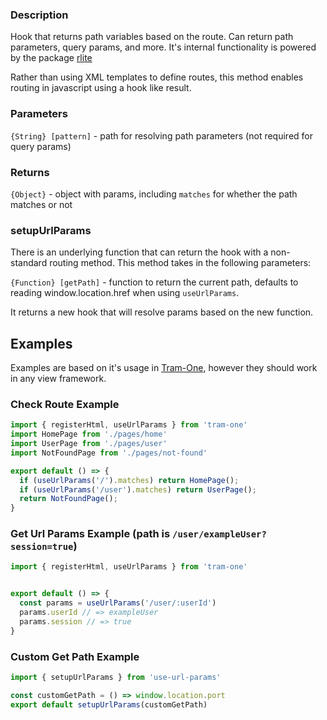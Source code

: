 ### Description
Hook that returns path variables based on the route.
Can return path parameters, query params, and more.
It's internal functionality is powered by the package
[rlite](https://www.npmjs.com/package/rlite-router)

Rather than using XML templates to define routes, this method enables
routing in javascript using a hook like result.

### Parameters
`{String} [pattern]` - path for resolving path parameters (not required for query params)

### Returns
`{Object}` - object with params, including `matches` for whether the path matches or not

### setupUrlParams
There is an underlying function that can return the hook with a non-standard routing method. This method takes in the following parameters:

`{Function} [getPath]` - function to return the current path, defaults to reading window.location.href when using `useUrlParams`.

It returns a new hook that will resolve params based on the new function.

## Examples
Examples are based on it's usage in [Tram-One](https://tram-one.io/#use-url-params), however they should work in any view framework.


### Check Route Example
```javascript
import { registerHtml, useUrlParams } from 'tram-one'
import HomePage from './pages/home'
import UserPage from './pages/user'
import NotFoundPage from './pages/not-found'

export default () => {
  if (useUrlParams('/').matches) return HomePage();
  if (useUrlParams('/user').matches) return UserPage();
  return NotFoundPage();
}
```

### Get Url Params Example (path is `/user/exampleUser?session=true`)
```javascript
import { registerHtml, useUrlParams } from 'tram-one'


export default () => {
  const params = useUrlParams('/user/:userId')
  params.userId // => exampleUser
  params.session // => true
}
```

### Custom Get Path Example
```javascript
import { setupUrlParams } from 'use-url-params'

const customGetPath = () => window.location.port
export default setupUrlParams(customGetPath)
```
